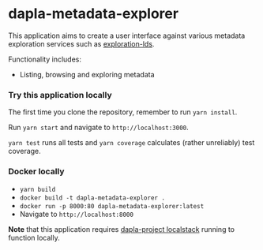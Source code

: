 # dapla-metadata-explorer


This application aims to create a user interface against various metadata exploration services such as 
[exploration-lds](https://github.com/statisticsnorway/dapla-project/blob/master/localstack/docker-compose-exploration.yml).

Functionality includes:
* Listing, browsing and exploring metadata

### Try this application locally
The first time you clone the repository, remember to run `yarn install`.

Run `yarn start` and navigate to `http://localhost:3000`.

`yarn test` runs all tests and `yarn coverage` calculates (rather unreliably) test coverage.

### Docker locally
* `yarn build`
* `docker build -t dapla-metadata-explorer .`
* `docker run -p 8000:80 dapla-metadata-explorer:latest`
* Navigate to `http://localhost:8000`

**Note** that this application requires [dapla-project localstack](https://github.com/statisticsnorway/dapla-project/blob/master/localstack/README.md)
running to function locally.
